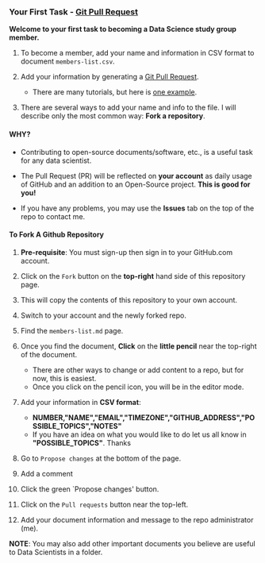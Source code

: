 ### Your First Task - [Git Pull Request](https://github.com/mccurcio/ds-study-group/blob/main/members-list.md)

**Welcome to your first task to becoming a Data Science study group member.**

1. To become a member, add your name and information in CSV format to document `members-list.csv`.

2. Add your information by generating a [Git Pull Request](https://git-scm.com/docs/git-request-pull). 

    - There are many tutorials, but here is [one example](https://www.digitalocean.com/community/tutorials/how-to-create-a-pull-request-on-github).

3. There are several ways to add your name and info to the file. I will describe only the most common way: **Fork a repository**.

#### WHY?

- Contributing to open-source documents/software, etc., is a useful task for any data scientist. 

- The Pull Request (PR) will be reflected on **your account** as daily usage of GitHub and an addition to an Open-Source project. **This is good for you!**

- If you have any problems, you may use the **Issues** tab on the top of the repo to contact me.


#### To Fork A Github Repository

1. **Pre-requisite**: You must sign-up then sign in to your GitHub.com account.

2. Click on the `Fork` button on the **top-right** hand side of this repository page.

3. This will copy the contents of this repository to your own account.

4. Switch to your account and the newly forked repo.

5. Find the `members-list.md` page.

6. Once you find the document, **Click** on the **little pencil** near the top-right of the document.

    - There are other ways to change or add content to a repo, but for now, this is easiest.
    - Once you click on the pencil icon, you will be in the editor mode.

7. Add your information in **CSV format**:

    - **NUMBER,"NAME","EMAIL","TIMEZONE","GITHUB_ADDRESS","POSSIBLE_TOPICS","NOTES"**
    - If you have an idea on what you would like to do let us all know in **"POSSIBLE_TOPICS"**. Thanks

8. Go to `Propose changes` at the bottom of the page.

9. Add a comment 

10. Click the green `Propose changes' button.

11. Click on the `Pull requests` button near the top-left.

12. Add your document information and message to the repo administrator (me).


**NOTE**: You may also add other important documents you believe are useful to Data Scientists in a folder.

